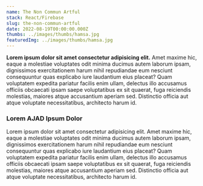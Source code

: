 ```yaml
---
name: The Non Commun Artful
stack: React/Firebase
slug: the-non-commun-artful
date: 2022-08-19T00:00:00.000Z
thumbs: ../images/thumbs/hamsa.jpg
featuredImg: ../images/thumbs/hamsa.jpg
---
```


**Lorem ipsum dolor sit amet consectetur adipisicing elit.** Amet maxime hic, eaque a molestiae voluptates odit minima ducimus autem laborum ipsam, dignissimos exercitationem harum nihil repudiandae eum nesciunt consequuntur quas explicabo iure laudantium eius placeat? Quam voluptatem expedita pariatur facilis enim ullam, delectus illo accusamus officiis obcaecati ipsam saepe voluptatibus ex sit quaerat, fuga reiciendis molestias, maiores atque accusantium aperiam sed. Distinctio officia aut atque voluptate necessitatibus, architecto harum id.

### Lorem AJAD Ipsum Dolor

Lorem ipsum dolor sit amet consectetur adipisicing elit. Amet maxime hic, eaque a molestiae voluptates odit minima ducimus autem laborum ipsam, dignissimos exercitationem harum nihil repudiandae eum nesciunt consequuntur quas explicabo iure laudantium eius placeat? Quam voluptatem expedita pariatur facilis enim ullam, delectus illo accusamus officiis obcaecati ipsam saepe voluptatibus ex sit quaerat, fuga reiciendis molestias, maiores atque accusantium aperiam sed. Distinctio officia aut atque voluptate necessitatibus, architecto harum id.